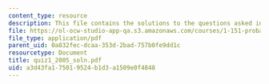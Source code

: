 ```yaml
---
content_type: resource
description: This file contains the solutions to the questions asked in Quiz 1.
file: https://ol-ocw-studio-app-qa.s3.amazonaws.com/courses/1-151-probability-and-statistics-in-engineering-spring-2005/a3d43fa175019524b1d3a1509e0f4848_quiz1_2005_soln.pdf
file_type: application/pdf
parent_uid: 0a832fec-dcaa-353d-2bad-757b0fe9dd1c
resourcetype: Document
title: quiz1_2005_soln.pdf
uid: a3d43fa1-7501-9524-b1d3-a1509e0f4848
---
```

